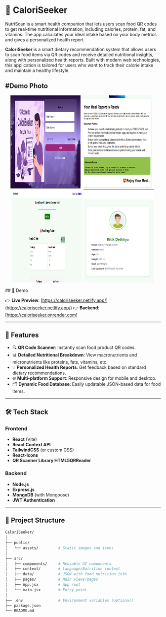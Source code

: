 # 🥗 CaloriSeeker
NutriScan is a smart health companion that lets users scan food QR codes to get real-time nutritional information, including calories, protein, fat, and vitamins. The app calculates your ideal intake based on your body metrics and gives a personalized health report

**CaloriSeeker** is a smart dietary recommendation system that allows users to scan food items via QR codes and receive detailed nutritional insights, along with personalized health reports. Built with modern web technologies, this application is tailored for users who want to track their calorie intake and maintain a healthy lifestyle.

#Demo Photo
---
<p align="center">
<img src="./frontend/src/assets/CaloriSeeker4.png" alt="CaloriSeeker Screenshot 2" width="45%" height="300px" loading="lazy"/>
  <img src="./frontend/src/assets/CaloriSeeker2.png" alt="CaloriSeeker Screenshot 1" width="45%" height="300px" loading="lazy"/>
  &nbsp;&nbsp;
  <img src="./frontend/src/assets/CaloriSeeker.png" alt="CaloriSeeker Screenshot 2" width="45%" height="300px" loading="lazy"/>

  <img src="./frontend/src/assets/CaloriSeeker3.png" alt="CaloriSeeker Screenshot 2" width="45%" height="300px" loading="lazy"/>
</p>
## 📸 Demo

👉 **Live Preview**: [https://caloriseeker.netlify.app/](https://caloriseeker.netlify.app/)
👉 **Backend**: [https://caloriseeker.onrender.com]
<!-- Add a link or GIF/image -->
> 

---

## 🧠 Features

- 🔍 **QR Code Scanner**: Instantly scan food product QR codes.
- 📊 **Detailed Nutritional Breakdown**: View macronutrients and micronutrients like proteins, fats, vitamins, etc.
- 💡 **Personalized Health Reports**: Get feedback based on standard dietary recommendations.
- 🌐 **Multi-platform Support**: Responsive design for mobile and desktop.
- 🗂 **Dynamic Food Database**: Easily updatable JSON-based data for food items.

---

## 🛠️ Tech Stack

### Frontend
- **React** (Vite)
- **React Context API**
- **TailwindCSS** (or custom CSS)
- **React-Icons**
- **QR Scanner Library HTML5QRReader**

### Backend
- **Node.js**
- **Express.js**
- **MongoDB** (with Mongoose)
- **JWT Authentication**

---

## 📁 Project Structure

```bash
CaloriSeeker/
│
├── public/
│   └── assets/         # Static images and icons
│
├── src/
│   ├── components/     # Reusable UI components
│   ├── context/        # Language/Nutrition context
│   ├── data/           # JSON with food nutrition info
│   ├── pages/          # Main views/pages
│   ├── App.jsx         # App root
│   └── main.jsx        # Entry point
│
├── .env                # Environment variables (optional)
├── package.json
└── README.md
